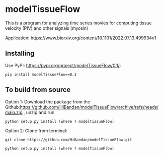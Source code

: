 # modelTissueFlow

This is a program for analyzing time series movies for computing tissue velocity (PIV) and other signals (myosin)

Application: https://www.biorxiv.org/content/10.1101/2022.07.13.499934v1

## Installing

Use PyPI: <https://pypi.org/project/modelTissueFlow/0.1/>:

    pip install modelTissueFlow==0.1

## To build from source

Option 1: Download the package from the Github:https://github.com/HiBandan/modelTissueFlow/archive/refs/heads/main.zip , unzip and run

    python setup.py install (where ? modelTissueFlow)
    
Option 2: Clone from terminal: 

    git clone https://github.com/HiBandan/modelTissueFlow.git

    python setup.py install (where ? modelTissueFlow)
